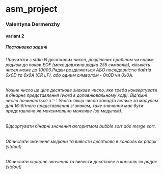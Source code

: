 # asm_project
### Valentyna Dermenzhy
#### variant 2
##### Постановка задачі
###### <p> Прочитати з stdin N десяткових чисел, розділених пробілом чи новим рядком до появи EOF (макс довжина рядка 255 символів), кількість чисел може до 10000.Рядки розділяються АБО послідовністю байтів 0x0D та 0x0A (CR LF), або одним символом - 0x0D чи 0x0A.<p>
###### <p> Кожне число це ціле десяткове знакове число, яке треба конвертувати в бінарне представлення (word в доповнювальному коді). Від'ємні числа починаються з '-'. Увага: якщо число занадто велике за модулем для 16-бітного представлення зі знаком, таке значення має бути представлене як максимально можливе (за модулем).<p>
###### <p> Відсортувати бінарні значення алгоритмом bubble sort або merge sort.<p>
###### <p> Обчислити значення медіани та вивести десяткове в консоль як рядок (stdout)<p>
###### <p> Обчислити середнє значення та вивести десяткове в консоль як рядок (stdout)<p>
